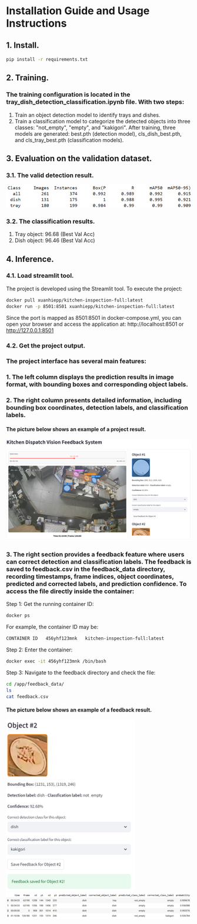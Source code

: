 # Installation Guide and Usage Instructions
## 1. Install.
```bash
pip install -r requirements.txt
```
## 2. Training.
### The training configuration is located in the tray_dish_detection_classification.ipynb file. With two steps:
1. Train an object detection model to identify trays and dishes.
2. Train a classification model to categorize the detected objects into three classes: "not_empty", "empty", and "kakigori".
After training, three models are generated: best.pth (detection model), cls_dish_best.pth, and cls_tray_best.pth (classification models).

## 3. Evaluation on the validation dataset.
### 3.1. The valid detection result.
![Detection Result](results/detection_result.png)
### 3.2. The classification results.
1. Tray object: 96.68 (Best Val Acc)
2. Dish object: 96.46 (Best Val Acc)

## 4. Inference.
### 4.1. Load streamlit tool.
The project is developed using the Streamlit tool. To execute the project:
```bash
docker pull xuanhiepp/kitchen-inspection-full:latest
docker run -p 8501:8501 xuanhiepp/kitchen-inspection-full:latest
```
Since the port is mapped as 8501:8501 in docker-compose.yml, you can open your browser and access the application at:
http://localhost:8501 or http://127.0.0.1:8501
### 4.2. Get the project output.
### The project interface has several main features:
### 1. The left column displays the prediction results in image format, with bounding boxes and corresponding object labels.
### 2. The right column presents detailed information, including bounding box coordinates, detection labels, and classification labels.
#### The picture below shows an example of a project result.
![Project Result](results/project_result.png)
### 3. The right section provides a feedback feature where users can correct detection and classification labels. The feedback is saved to feedback.csv in the feedback_data directory, recording timestamps, frame indices, object coordinates, predicted and corrected labels, and prediction confidence. To access the file directly inside the container:
Step 1: Get the running container ID:
```bash
docker ps
```
For example, the container ID may be:
```bash
CONTAINER ID   456yhf123mnk   kitchen-inspection-full:latest
```
Step 2: Enter the container:
```bash
docker exec -it 456yhf123mnk /bin/bash
```
Step 3: Navigate to the feedback directory and check the file:
```bash
cd /app/feedback_data/
ls
cat feedback.csv
```
#### The picture below shows an example of a feedback result.
<img src="results/feedback_result.png" alt="Feedback Result" width="350"/>
<img src="results/feedback_result_2.png" alt="Feedback Result 2"/>